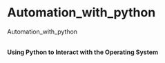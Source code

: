 # Automation_with_python
Automation_with_python
<br/>
<br/>


**Using Python to Interact with the Operating System** <br/>

